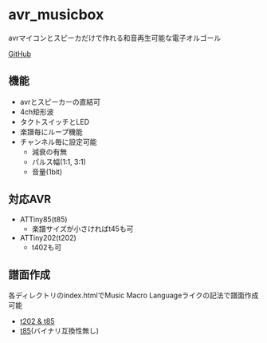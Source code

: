 # avr_musicbox
avrマイコンとスピーカだけで作れる和音再生可能な電子オルゴール

[GitHub](https://github.com/mcbeeringi/avr_musicbox/)
## 機能
- avrとスピーカーの直結可
- 4ch矩形波
- タクトスイッチとLED
- 楽譜毎にループ機能
- チャンネル毎に設定可能
	- 減衰の有無
	- パルス幅(1:1, 3:1)
	- 音量(1bit)

## 対応AVR
- ATTiny85(t85)
	- 楽譜サイズが小さければt45も可
- ATTiny202(t202)
	- t402も可

## 譜面作成
各ディレクトリのindex.htmlでMusic Macro Languageライクの記法で譜面作成可能

- [t202 & t85](t202/)
- [t85](t85/)(バイナリ互換性無し)

